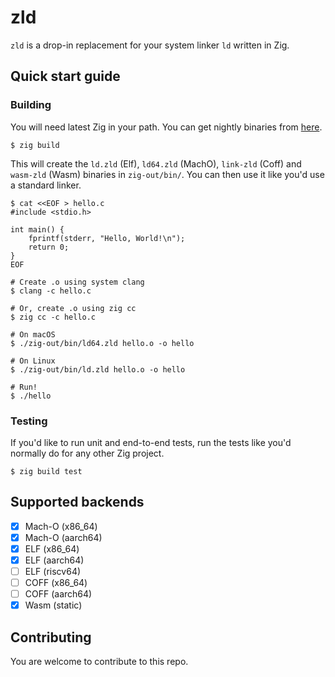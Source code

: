 # zld

`zld` is a drop-in replacement for your system linker `ld` written in Zig.

## Quick start guide

### Building

You will need latest Zig in your path. You can get nightly binaries from [here](https://ziglang.org/download/).

```
$ zig build
```

This will create the `ld.zld` (Elf), `ld64.zld` (MachO), `link-zld` (Coff) and `wasm-zld` (Wasm) binaries in `zig-out/bin/`.
You can then use it like you'd use a standard linker.

```
$ cat <<EOF > hello.c
#include <stdio.h>

int main() {
    fprintf(stderr, "Hello, World!\n");
    return 0;
}
EOF

# Create .o using system clang
$ clang -c hello.c

# Or, create .o using zig cc
$ zig cc -c hello.c

# On macOS
$ ./zig-out/bin/ld64.zld hello.o -o hello

# On Linux
$ ./zig-out/bin/ld.zld hello.o -o hello

# Run!
$ ./hello
```

### Testing

If you'd like to run unit and end-to-end tests, run the tests like you'd normally do for any other Zig project.

```
$ zig build test
```

## Supported backends

- [x] Mach-O (x86_64)
- [x] Mach-O (aarch64)
- [x] ELF (x86_64)
- [x] ELF (aarch64)
- [ ] ELF (riscv64)
- [ ] COFF (x86_64)
- [ ] COFF (aarch64)
- [x] Wasm (static)

## Contributing

You are welcome to contribute to this repo.
